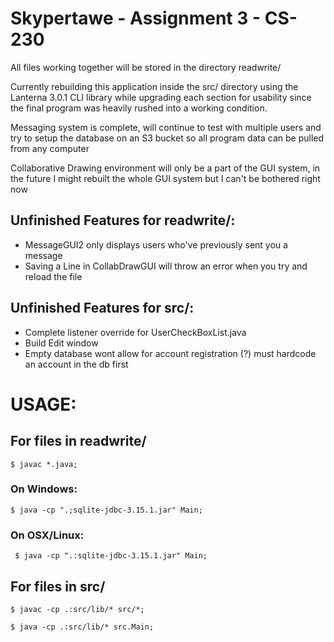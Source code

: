 # Skypertawe - Assignment 3 - CS-230

All files working together will be stored in the directory readwrite/

Currently rebuilding this application inside the src/ directory using the
Lanterna 3.0.1 CLI library while upgrading each section for usability since
the final program was heavily rushed into a working condition.

Messaging system is complete, will continue to test with multiple users and
try to setup the database on an S3 bucket so all program data can be pulled
from any computer

Collaborative Drawing environment will only be a part of the GUI system, in the
future I might rebuilt the whole GUI system but I can't be bothered right now

## Unfinished Features for readwrite/:  

   * MessageGUI2 only displays users who've previously sent you a message
   * Saving a Line in CollabDrawGUI will throw an error when you try and reload the file

## Unfinished Features for src/:

   * Complete listener override for UserCheckBoxList.java
   * Build Edit window
   * Empty database wont allow for account registration (?) must hardcode an account in the db first

# USAGE:

## For files in readwrite/

    $ javac *.java;

### On Windows:  

    $ java -cp ".;sqlite-jdbc-3.15.1.jar" Main;

### On OSX/Linux:

     $ java -cp ".:sqlite-jdbc-3.15.1.jar" Main;

## For files in src/

    $ javac -cp .:src/lib/* src/*;

    $ java -cp .:src/lib/* src.Main;
